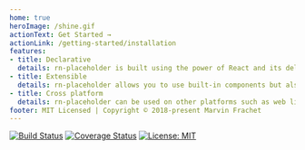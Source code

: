 ```yaml
---
home: true
heroImage: /shine.gif
actionText: Get Started →
actionLink: /getting-started/installation
features:
- title: Declarative
  details: rn-placeholder is built using the power of React and its delightful declarative API. No need to use imperative forms here.
- title: Extensible
  details: rn-placeholder allows you to use built-in components but also to create your own ones AND your own animations.
- title: Cross platform
  details: rn-placeholder can be used on other platforms such as web like using react-native-web.
footer: MIT Licensed | Copyright © 2018-present Marvin Frachet
---
```


[![Build Status](https://travis-ci.org/mfrachet/rn-placeholder.svg?branch=master)](https://travis-ci.org/mfrachet/rn-placeholder)
[![Coverage Status](https://coveralls.io/repos/github/mfrachet/rn-placeholder/badge.svg?branch=master)](https://coveralls.io/github/mfrachet/rn-placeholder?branch=master)
[![License: MIT](https://img.shields.io/badge/License-MIT-yellow.svg)](https://opensource.org/licenses/MIT)
